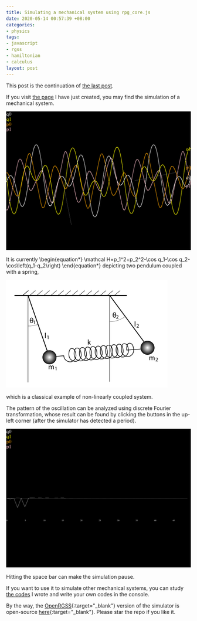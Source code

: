 ```yaml
---
title: Simulating a mechanical system using rpg_core.js
date: 2020-05-14 00:57:39 +08:00
categories:
- physics
tags:
- javascript
- rgss
- hamiltonian
- calculus
layout: post
---
```


This post is the continuation of
[the last post](/physics/2020/04/28/simulation-rgss.html).

If you visit [the page](/rpg/mechsimul/) I have just created,
you may find the simulation of a mechanical system.

![Result of simulation](/assets/images/rpgmv_simul.png)

It is currently
\begin{equation\*}
    \mathcal H=p_1^2+p_2^2-\cos q_1-\cos q_2-
    \cos\left(q_1-q_2\right)
\end{equation\*}
depicting two pendulum coupled with a spring,

![Spring-coupled pendulums](/assets/images/spring_coupled_pendulum.png)

which is a classical example of non-linearly coupled system.

The pattern of the oscillation can be analyzed using
discrete Fourier transformation, whose result can be found by
clicking the buttons in the up-left corner
(after the simulator has detected a period).

![Result of DFT](/assets/images/rpgmv_simul_fft.png)

Hitting the space bar can make the simulation pause.

If you want to use it to simulate other mechanical systems,
you can study [the codes](/rpg/mechsimul/js/mechsimul.js) I wrote
and write your own codes in the console.

By the way, the
[OpenRGSS](https://github.com/UlyssesZh/OpenRGSS/){:target="_blank"}
version of the simulator is open-source
[here](https://github.com/UlyssesZh/mechsimul/){:target="_blank"}.
Please star the repo if you like it.
